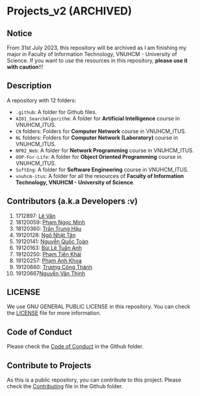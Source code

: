 # Projects_v2 (ARCHIVED)

## Notice

From 31st July 2023, this repository will be archived as I am finishing my major in Faculty of Information Technology, VNUHCM - University of Science. If you want to use the resources in this repository, **please use it with caution**!!!

## Description

A repository with 12 folders:

- `.github`: A folder for Github files.
- `AI01_SearchAlgorithm`: A folder for **Artificial Intelligence** course in VNUHCM_ITUS.
- `CN` folders: Folders for **Computer Network** course in VNUHCM_ITUS.
- `NL` folders: Folders for **Computer Network (Laboratory)** course in VNUHCM_ITUS.
- `NP02_Web`: A folder for **Network Programming** course in VNUHCM_ITUS.
- `OOP-For-Life`: A folder for **Object Oriented Programming** course in VNUHCM_ITUS.
- `SoftEng`: A folder for **Software Engineering** course in VNUHCM_ITUS.
- `vnuhcm-itus`: A folder for all the resources of **Faculty of Information Technology, VNUHCM - University of Science**.

## Contributors (a.k.a Developers :v)

1. 1712897: [Lê Văn](https://github.com/vanlegithub)
2. 18120059: [Phạm Ngọc Minh](https://github.com/18120059)
3. 18120360: [Trần Trung Hậu](https://github.com/BananaSorcery)
4. 19120128: [Ngô Nhật Tân](https://github.com/tanngo2510)
5. 19120141: [Nguyễn Quốc Toàn](https://github.com/ascorbic1230)
6. 19120163: [Bùi Lê Tuấn Anh](https://github.com/anthony2708)
7. 19120250: [Phạm Tiến Khải](https://github.com/khailqd81)
8. 19120257: [Phạm Anh Khoa](https://github.com/19120257-PhamAnhKhoa)
9. 19120660: [Trương Công Thành](https://github.com/congthanhtr)
10. 19120667[Nguyễn Văn Thịnh](https://github.com/Inthh)

## LICENSE

We use GNU GENERAL PUBLIC LICENSE in this repository. You can check the [LICENSE](LICENSE) file for more information.

## Code of Conduct

Please check the [Code of Conduct](.github/CODE_OF_CONDUCT.md) in the Github folder.

## Contribute to Projects

As this is a public repository, you can contribute to this project. Please check the [Contributing](.github/CONTRIBUTING.md) file in the Github folder.
